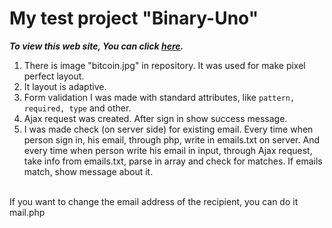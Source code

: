 <h1>My test project "Binary-Uno"</h1>
<b><i>To view this web site, You can click <a href="http://binary-uno.la-qualite.com.ua/" target="_blank">here</a>.</i></b>
<br>
<ol>
	<li>There is image "bitcoin.jpg" in repository. It was used for make pixel perfect layout.</li>
	<li>It layout is adaptive.</li>
	<li>Form validation I was made with standard attributes, like <code>pattern, required, type</code> and other.</li>
	<li>Ajax request was created. After sign in show success message.</li>
	<li>I was made check (on server side) for existing email. Every time when person sign in, his email, through php, write in emails.txt on server. And every time when person write his email in input, through Ajax request, take info from emails.txt, parse in array and check for matches. If emails match, show message about it.</li>
</ol>
<br>
<span>If you want to change the email address of the recipient, you can do it mail.php</span>
